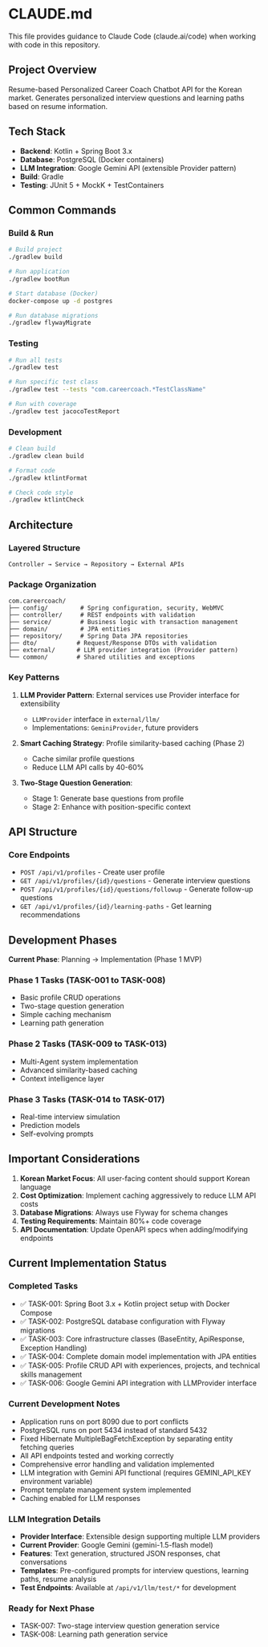 # CLAUDE.md

This file provides guidance to Claude Code (claude.ai/code) when working with code in this repository.

## Project Overview

Resume-based Personalized Career Coach Chatbot API for the Korean market. Generates personalized interview questions and learning paths based on resume information.

## Tech Stack

- **Backend**: Kotlin + Spring Boot 3.x
- **Database**: PostgreSQL (Docker containers)
- **LLM Integration**: Google Gemini API (extensible Provider pattern)
- **Build**: Gradle
- **Testing**: JUnit 5 + MockK + TestContainers

## Common Commands

### Build & Run
```bash
# Build project
./gradlew build

# Run application
./gradlew bootRun

# Start database (Docker)
docker-compose up -d postgres

# Run database migrations
./gradlew flywayMigrate
```

### Testing
```bash
# Run all tests
./gradlew test

# Run specific test class
./gradlew test --tests "com.careercoach.*TestClassName"

# Run with coverage
./gradlew test jacocoTestReport
```

### Development
```bash
# Clean build
./gradlew clean build

# Format code
./gradlew ktlintFormat

# Check code style
./gradlew ktlintCheck
```

## Architecture

### Layered Structure
```
Controller → Service → Repository → External APIs
```

### Package Organization
```
com.careercoach/
├── config/         # Spring configuration, security, WebMVC
├── controller/     # REST endpoints with validation
├── service/        # Business logic with transaction management
├── domain/         # JPA entities
├── repository/     # Spring Data JPA repositories
├── dto/           # Request/Response DTOs with validation
├── external/      # LLM provider integration (Provider pattern)
└── common/        # Shared utilities and exceptions
```

### Key Patterns

1. **LLM Provider Pattern**: External services use Provider interface for extensibility
   - `LLMProvider` interface in `external/llm/`
   - Implementations: `GeminiProvider`, future providers

2. **Smart Caching Strategy**: Profile similarity-based caching (Phase 2)
   - Cache similar profile questions
   - Reduce LLM API calls by 40-60%

3. **Two-Stage Question Generation**:
   - Stage 1: Generate base questions from profile
   - Stage 2: Enhance with position-specific context

## API Structure

### Core Endpoints
- `POST /api/v1/profiles` - Create user profile
- `GET /api/v1/profiles/{id}/questions` - Generate interview questions
- `POST /api/v1/profiles/{id}/questions/followup` - Generate follow-up questions
- `GET /api/v1/profiles/{id}/learning-paths` - Get learning recommendations

## Development Phases

**Current Phase**: Planning → Implementation (Phase 1 MVP)

### Phase 1 Tasks (TASK-001 to TASK-008)
- Basic profile CRUD operations
- Two-stage question generation
- Simple caching mechanism
- Learning path generation

### Phase 2 Tasks (TASK-009 to TASK-013)
- Multi-Agent system implementation
- Advanced similarity-based caching
- Context intelligence layer

### Phase 3 Tasks (TASK-014 to TASK-017)
- Real-time interview simulation
- Prediction models
- Self-evolving prompts

## Important Considerations

1. **Korean Market Focus**: All user-facing content should support Korean language
2. **Cost Optimization**: Implement caching aggressively to reduce LLM API costs
3. **Database Migrations**: Always use Flyway for schema changes
4. **Testing Requirements**: Maintain 80%+ code coverage
5. **API Documentation**: Update OpenAPI specs when adding/modifying endpoints

## Current Implementation Status

### Completed Tasks
- ✅ TASK-001: Spring Boot 3.x + Kotlin project setup with Docker Compose
- ✅ TASK-002: PostgreSQL database configuration with Flyway migrations
- ✅ TASK-003: Core infrastructure classes (BaseEntity, ApiResponse, Exception Handling)
- ✅ TASK-004: Complete domain model implementation with JPA entities
- ✅ TASK-005: Profile CRUD API with experiences, projects, and technical skills management
- ✅ TASK-006: Google Gemini API integration with LLMProvider interface

### Current Development Notes
- Application runs on port 8090 due to port conflicts
- PostgreSQL runs on port 5434 instead of standard 5432
- Fixed Hibernate MultipleBagFetchException by separating entity fetching queries
- All API endpoints tested and working correctly
- Comprehensive error handling and validation implemented
- LLM integration with Gemini API functional (requires GEMINI_API_KEY environment variable)
- Prompt template management system implemented
- Caching enabled for LLM responses

### LLM Integration Details
- **Provider Interface**: Extensible design supporting multiple LLM providers
- **Current Provider**: Google Gemini (gemini-1.5-flash model)
- **Features**: Text generation, structured JSON responses, chat conversations
- **Templates**: Pre-configured prompts for interview questions, learning paths, resume analysis
- **Test Endpoints**: Available at `/api/v1/llm/test/*` for development

### Ready for Next Phase
- TASK-007: Two-stage interview question generation service
- TASK-008: Learning path generation service